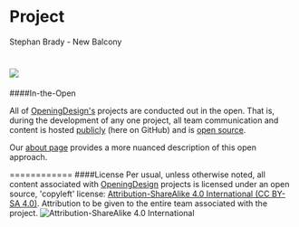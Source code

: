 Project
==============

Stephan Brady - New Balcony

![](https://raw.githubusercontent.com/OpeningDesign/Stephan_Brady_Balcony/9b51dd539c6e1435c7c9d723da14a6c2b4e95d7b/Transfer/20150311_%20updated%20design/SB_Balcony.rvt_2015-Mar-11_02-36-35PM-000_Perspective_-_Caf%C3%A9_Balcony_2.png)
============
####In-the-Open

All of [OpeningDesign's](http://openingdesign.com/) projects are conducted out in the open.  That is, during the development of any one project, all team communication and content is hosted [publicly](https://github.com/OpeningDesign) (here on GitHub) and is <a href="#license">open source</a>.

Our [about page](http://openingdesign.com/about/) provides a more nuanced description of this open approach.

============
####License
Per usual, unless otherwise noted, all content associated with [OpeningDesign](http://openingdesign.com) projects is licensed under an open source, 'copyleft' license: 
[Attribution-ShareAlike 4.0 International (CC BY-SA 4.0)](https://creativecommons.org/licenses/by-sa/4.0/).  Attribution to be given to the entire team associated with the project.
![Attribution-ShareAlike 4.0 International](http://i.creativecommons.org/l/by-sa/3.0/88x31.png)

